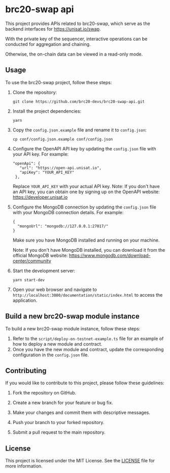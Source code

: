 # brc20-swap api

This project provides APIs related to brc20-swap, which serve as the backend interfaces for https://unisat.io/swap.

With the private key of the sequencer, interactive operations can be conducted for aggregation and chaining.

Otherwise, the on-chain data can be viewed in a read-only mode.

## Usage

To use the brc20-swap project, follow these steps:

1. Clone the repository:

   ```
   git clone https://github.com/brc20-devs/brc20-swap-api.git
   ```

2. Install the project dependencies:

   ```
   yarn
   ```

3. Copy the `config.json.example` file and rename it to `config.json`:

   ```
   cp conf/config.json.example conf/config.json
   ```

4. Configure the OpenAPI API key by updating the `config.json` file with your API key.
   For example:

   ```
   "openApi": {
      "url": "https://open-api.unisat.io",
      "apiKey": "YOUR_API_KEY"
    },
   ```

   Replace `YOUR_API_KEY` with your actual API key.
   Note: If you don't have an API key, you can obtain one by signing up on the OpenAPI website: https://developer.unisat.io

5. Configure the MongoDB connection by updating the `config.json` file with your MongoDB connection details.
   For example:

   ```
   {
     "mongoUrl": "mongodb://127.0.0.1:27017/"
   }
   ```

   Make sure you have MongoDB installed and running on your machine.

   Note: If you don't have MongoDB installed, you can download it from the official MongoDB website: https://www.mongodb.com/download-center/community

6. Start the development server:

   ```
   yarn start-dev
   ```

7. Open your web browser and navigate to `http://localhost:3000/documentation/static/index.html` to access the application.

## Build a new brc20-swap module instance

To build a new brc20-swap module instance, follow these steps:

1. Refer to the `script/deploy-on-testnet-example.ts` file for an example of how to deploy a new module and contract.
2. Once you have the new module and contract, update the corresponding configuration in the `config.json` file.

## Contributing

If you would like to contribute to this project, please follow these guidelines:

1. Fork the repository on GitHub.

2. Create a new branch for your feature or bug fix.

3. Make your changes and commit them with descriptive messages.

4. Push your branch to your forked repository.

5. Submit a pull request to the main repository.

## License

This project is licensed under the MIT License. See the [LICENSE](LICENSE) file for more information.
